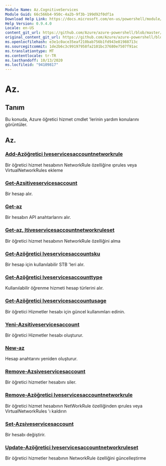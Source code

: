 ```yaml
---
Module Name: Az.CognitiveServices
Module Guid: 66c566b4-950c-4a2b-9f3b-199d92f0df1a
Download Help Link: https://docs.microsoft.com/en-us/powershell/module/az.cognitiveservices
Help Version: 0.9.4.0
Locale: en-US
content_git_url: https://github.com/Azure/azure-powershell/blob/master/src/CognitiveServices/CognitiveServices/help/Az.CognitiveServices.md
original_content_git_url: https://github.com/Azure/azure-powershell/blob/master/src/CognitiveServices/CognitiveServices/help/Az.CognitiveServices.md
ms.openlocfilehash: e3e1c0ace35eaf210bab756b1fd943e81988713c
ms.sourcegitcommit: 1de2b6c3c99197958fa2101bc37680e7507f91ac
ms.translationtype: MT
ms.contentlocale: tr-TR
ms.lasthandoff: 10/13/2020
ms.locfileid: "94109817"
---
```

# Az.
## Tanım
Bu konuda, Azure öğretici hizmet cmdlet 'lerinin yardım konularını görüntüler.

## Az.
### [Add-Azöğretici Iveservicesaccountnetworkrule](Add-AzCognitiveServicesAccountNetworkRule.md)
Bir öğretici hizmet hesabının NetworkRule özelliğine ıprules veya VirtualNetworkRules ekleme

### [Get-Azsitiveservicesaccount](Get-AzCognitiveServicesAccount.md)
Bir hesap alır.

### [Get-az](Get-AzCognitiveServicesAccountKey.md)
Bir hesabın API anahtarlarını alır.

### [Get-az, Itiveservicesaccountnetworkruleset](Get-AzCognitiveServicesAccountNetworkRuleSet.md)
Bir öğretici hizmet hesabının NetworkRule özelliğini alma

### [Get-Azöğretici Iveservicesaccountsku](Get-AzCognitiveServicesAccountSku.md)
Bir hesap için kullanılabilir STB 'leri alır.

### [Get-Azöğretici Iveservicesaccounttype](Get-AzCognitiveServicesAccountType.md)
Kullanılabilir öğrenme hizmeti hesap türlerini alır.

### [Get-Azöğretici Iveservicesaccountusage](Get-AzCognitiveServicesAccountUsage.md)
Bir öğretici Hizmetler hesabı için güncel kullanımları edinin.

### [Yeni-Azsitiveservicesaccount](New-AzCognitiveServicesAccount.md)
Bir öğretici Hizmetler hesabı oluşturur.

### [New-az](New-AzCognitiveServicesAccountKey.md)
Hesap anahtarını yeniden oluşturur.

### [Remove-Azsiveservicesaccount](Remove-AzCognitiveServicesAccount.md)
Bir öğretici hizmetler hesabını siler.

### [Remove-Azöğretici Iveservicesaccountnetworkrule](Remove-AzCognitiveServicesAccountNetworkRule.md)
Bir öğretici hizmet hesabının NetWorkRule özelliğinden ıprules veya VirtualNetworkRules 'ı kaldırın

### [Set-Azsiveservicesaccount](Set-AzCognitiveServicesAccount.md)
Bir hesabı değiştirir.

### [Update-Azöğretici Iveservicesaccountnetworkruleset](Update-AzCognitiveServicesAccountNetworkRuleSet.md)
Bir öğretici hizmetler hesabının NetworkRule özelliğini güncelleştirme

